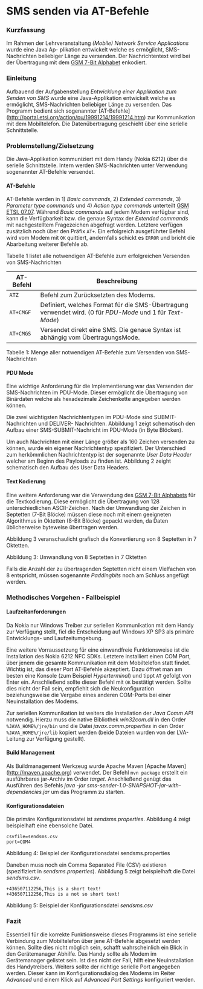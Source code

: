 SMS senden via AT-Befehle
==========
### Kurzfassung
Im Rahmen der Lehrveranstaltung _(Mobile) Network Service Applications_ wurde eine Java Ap-
plikation entwickelt welche es ermöglicht, SMS-Nachrichten beliebiger Länge zu versenden. Der
Nachrichtentext wird bei der Übertragung mit dem [GSM 7-Bit Alphabet](http://www.itu.int/rec/T-REC-T.50-199209-I/en) enkodiert.

### Einleitung
Aufbauend der Aufgabenstellung _Entwicklung einer Applikation zum Senden von SMS_ wurde
eine Java-Applikation entwickelt welche es ermöglicht, SMS-Nachrichten beliebiger Länge zu
versenden. Das Programm bedient sich sogenannter [AT-Befehle] (http://portal.etsi.org/action/pu/19991214/19991214.htm) zur Kommunikation mit
dem Mobiltelefon. Die Datenübertragung geschieht über eine serielle Schnittstelle.

### Problemstellung/Zielsetzung
Die Java-Applikation kommuniziert mit dem Handy (Nokia 6212) über die serielle Schnittstelle.
Intern werden SMS-Nachrichten unter Verwendung sogenannter AT-Befehle versendet.

#### AT-Befehle
AT-Befehle werden in 1) _Basic commands_, 2) _Extended commands_, 3) _Parameter type commands_ und 4) _Action type commands_
unterteilt [GSM ETSI. 07.07](http://portal.etsi.org/action/pu/19991214/19991214.htm). Während _Basic commands_ auf jedem Modem
verfügbar sind, kann die Verfügbarkeit bzw. die genaue Syntax der _Extended commands_ mit
nachgestelltem Fragezeichen abgefragt werden. Letztere verfügen zusätzlich noch über den Präfix `AT+`.
Ein erfolgreich ausgeführter Befehl wird vom Modem mit `OK` quittiert, andernfalls schickt
es `ERROR` und bricht die Abarbeitung weiterer Befehle ab.

Tabelle 1 listet alle notwendigen AT-Befehle zum erfolgreichen Versenden von SMS-Nachrichten

AT-Befehl | Beschreibung
------------ | -------------
`ATZ` | Befehl zum Zurücksetzten des Modems.
`AT+CMGF` | Definiert, welches Format für die SMS-Übertragung verwendet wird. (0 für _PDU-Mode_ und 1 für _Text-Mode_)
`AT+CMGS`  | Versendet direkt eine SMS. Die genaue Syntax ist abhängig vom ÜbertragungsMode.
Tabelle 1: Menge aller notwendigen AT-Befehle zum Versenden von SMS-Nachrichten


#### PDU Mode
Eine wichtige Anforderung für die Implementierung war das Versenden der SMS-Nachrichten
im PDU-Mode. Dieser ermöglicht die Übertragung von Binärdaten welche als hexadezimale
Zeichenkette angegeben werden können.

Die zwei wichtigsten Nachrichtentypen im PDU-Mode sind SUBMIT-Nachrichten und DELIVER-
Nachrichten. Abbildung 1 zeigt schematisch den Aufbau einer SMS-SUBMIT-Nachricht im
PDU-Mode (in Byte Blöcken).

Um auch Nachrichten mit einer Länge größer als 160 Zeichen versenden zu können, wurde
ein eigener Nachrichtentyp spezifiziert. Der Unterschied zum herkömmlichen Nachrichtentyp ist
der sogenannte _User Data Header_ welcher am Beginn des Payloads zu finden ist. Abbildung 2
zeight schematisch den Aufbau des User Data Headers.

#### Text Kodierung
Eine weitere Anforderung war die Verwendung des [GSM 7-Bit Alphabets](http://www.itu.int/rec/T-REC-T.50-199209-I/en) für die Textkodierung.
Diese ermöglicht die Übertragung von 128 unterschiedlichen ASCII-Zeichen. Nach der
Umwandlung der Zeichen in Septetten (7-Bit Blöcke) müssen diese noch mit einem geeigneten
Algorithmus in Oktetten (8-Bit Blöcke) gepackt werden, da Daten üblicherweise byteweise
übertragen werden.

Abbildung 3 veranschaulicht grafisch die Konvertierung von 8 Septetten in 7 Oktetten.


Abbildung 3: Umwandlung von 8 Septetten in 7 Oktetten

Falls die Anzahl der zu übertragenden Septetten nicht einem Vielfachen von 8 entspricht,
müssen sogenannte _Paddingbits_ noch am Schluss angefügt werden.


### Methodisches Vorgehen - Fallbeispiel
#### Laufzeitanforderungen
Da Nokia nur Windows Treiber zur seriellen Kommunikation mit dem Handy zur Verfügung
stellt, fiel die Entscheidung auf Windows XP SP3 als primäre Entwicklungs- und Laufzeitumgebung.

Eine weitere Vorraussetzung für eine einwandfreie Funktionsweise ist die Installation des
Nokia 6212 NFC SDKs. Letztere installiert einen COM Port, über jenem die gesamte Kommunikation
mit dem Mobiltelefon statt findet. Wichtig ist, das dieser Port AT-Befehle akzeptiert.
Dazu öffnet man am besten eine Konsole (zum Beispiel _Hyperterminal_) und tippt `AT` gefolgt von
Enter ein. Anschließend sollte dieser Befehl mit `OK` bestätigt werden. Sollte dies nicht der Fall
sein, empfiehlt sich die Neukonfiguration beziehungsweise die Vergabe eines anderen COM-Ports
bei einer Neuinstallation des Modems.

Zur seriellen Kommunikation ist weiters die Installation der _Java Comm API_ notwendig.
Hierzu muss die native Bibliothek _win32com.dll_ in den Order `%JAVA_HOME%/jre/bin` und die
Datei _javax.comm.properties_ in den Order `%JAVA_HOME%/jre/lib` kopiert werden (beide Dateien
wurden von der LVA-Leitung zur Verfügung gestellt).

#### Build Management
Als Buildmanagement Werkzeug wurde Apache Maven [Apache Maven] (http://maven.apache.org) verwendet. Der Befehl `mvn package`
erstellt ein ausführbares jar-Archiv im Order _target_. Anschließend genügt das Ausführen des
Befehls _java -jar sms-sender-1.0-SNAPSHOT-jar-with-dependencies.jar_ um das Programm zu
starten.

#### Konfigurationsdateien
Die primäre Konfigurationsdatei ist _sendsms.properties_. Abbildung 4 zeigt beispielhaft eine
ebensolche Datei.

```
csvfile=sendsms.csv
port=COM4
```

Abbildung 4: Beispiel der Konfigurationsdatei sendsms.properties

Daneben muss noch ein Comma Separated File (CSV) existieren (spezifiziert in _sendsms.properties_).
Abbildung 5 zeigt beispielhaft die Datei _sendsms.csv_.


```
+436507112256,This is a short text!
+436507112256,This is a not so short text!
```

Abbildung 5: Beispiel der Konfigurationsdatei _sendsms.csv_

### Fazit
Essentiell für die korrekte Funktionsweise dieses Programms ist eine serielle Verbindung zum
Mobiltelefon über jene AT-Befehle abgesetzt werden können. Sollte dies nicht möglich sein,
schafft wahrscheinlich ein Blick in den Gerätemanager Abhilfe. Das Handy sollte als Modem im
Gerätemanager gelistet sein. Ist dies nicht der Fall, hilft eine Neuinstallation des Handytreibers.
Weiters sollte der richtige serielle Port angegeben werden. Dieser kann im Konfigurationsdialog
des Modems im Reiter _Advanced_ und einem Klick auf _Advanced Port Settings_ konfiguriert
werden.
